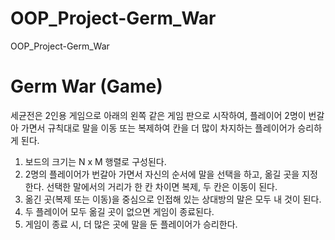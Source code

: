 # OOP_Project-Germ_War
OOP_Project-Germ_War

# Germ War (Game)
세균전은 2인용 게임으로 아래의 왼쪽 같은 게임 판으로 시작하여, 플레이어 2명이 번갈아 가면서 규칙대로 말을 이동 또는 복제하여 칸을 더 많이 차지하는 플레이어가 승리하게 된다.
1. 보드의 크기는 N x M 행렬로 구성된다.
2. 2명의 플레이어가 번갈아 가면서 자신의 순서에 말을 선택을 하고, 옮길 곳을 지정한다. 선택한 말에서의 거리가 한 칸 차이면 복제, 두 칸은 이동이 된다.
3. 옮긴 곳(복제 또는 이동)을 중심으로 인접해 있는 상대방의 말은 모두 내 것이 된다.
4. 두 플레이어 모두 옮길 곳이 없으면 게임이 종료된다.
5. 게임이 종료 시, 더 많은 곳에 말을 둔 플레이어가 승리한다.
